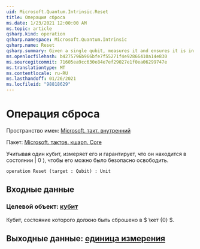```yaml
---
uid: Microsoft.Quantum.Intrinsic.Reset
title: Операция сброса
ms.date: 1/23/2021 12:00:00 AM
ms.topic: article
qsharp.kind: operation
qsharp.namespace: Microsoft.Quantum.Intrinsic
qsharp.name: Reset
qsharp.summary: Given a single qubit, measures it and ensures it is in the |0⟩ state such that it can be safely released.
ms.openlocfilehash: b4275796b966bfe7f55271f4e92866410a14e830
ms.sourcegitcommit: 71605ea9cc630e84e7ef29027e1f0ea06299747e
ms.translationtype: MT
ms.contentlocale: ru-RU
ms.lasthandoff: 01/26/2021
ms.locfileid: "98818629"
---
```

# <a name="reset-operation"></a>Операция сброса

Пространство имен: [Microsoft. такт. внутренний](xref:Microsoft.Quantum.Intrinsic)

Пакет: [Microsoft. тактов. кшарп. Core](https://nuget.org/packages/Microsoft.Quantum.QSharp.Core)


Учитывая один кубит, измеряет его и гарантирует, что он находится в состоянии | 0 ⟩, чтобы его можно было безопасно освободить.

```qsharp
operation Reset (target : Qubit) : Unit
```


## <a name="input"></a>Входные данные

### <a name="target--qubit"></a>Целевой объект: [кубит](xref:microsoft.quantum.lang-ref.qubit)

Кубит, состояние которого должно быть сброшено в $ \кет {0} $.



## <a name="output--unit"></a>Выходные данные: [единица измерения](xref:microsoft.quantum.lang-ref.unit)


